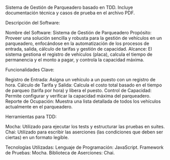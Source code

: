Sistema de Gestión de Parqueadero basado en TDD. 
Incluye documentación técnica y casos de prueba en el archivo PDF.

Descripción del Software:

Nombre del Software: Sistema de Gestión de Parqueadero
Propósito: Proveer una solución sencilla y robusta para la gestión de vehículos en un parqueadero, enfocándose en la automatización de los procesos de entrada, salida, cálculo de tarifas y gestión de capacidad.
Alcance: El sistema gestiona el registro de vehículos (placa), calcula el tiempo de permanencia y el monto a pagar, y controla la capacidad máxima.

Funcionalidades Clave:

Registro de Entrada: Asigna un vehículo a un puesto con un registro de hora.
Cálculo de Tarifa y Salida: Calcula el costo total basado en el tiempo de parqueo (tarifa por hora) y libera el puesto.
Control de Capacidad: Permite configurar y verificar la capacidad máxima del parqueadero.
Reporte de Ocupación: Muestra una lista detallada de todos los vehículos actualmente en el parqueadero.

Herramientas para TDD:

Mocha: Utilizado para ejecutar los tests y estructurar las pruebas en suites.
Chai: Utilizado para escribir las aserciones (las condiciones que deben ser ciertas) en un formato legible.

Tecnologías Utilizadas:
Lenguaje de Programación: JavaScript.
Framework de Pruebas: Mocha.
Biblioteca de Aserciones: Chai.
